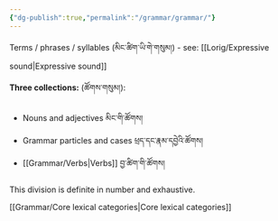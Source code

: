 ```yaml
---
{"dg-publish":true,"permalink":"/grammar/grammar/"}
---
```


Terms / phrases / syllables (མིང་ཚིག་ཡི་གེ་གསུམ།) - see: [[Lorig/Expressive sound\|Expressive sound]]

**Three collections:** (ཚོགས་གསུམ།):
- Nouns and adjectives མིང་གི་ཚོགས།
- Grammar particles and cases ཕྲད་དང་རྣམ་དབྱེའི་ཚོགས།
- [[Grammar/Verbs\|Verbs]] བྱ་ཚིག་གི་ཚོགས།

This division is definite in number and exhaustive.


[[Grammar/Core lexical categories\|Core lexical categories]]